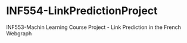 # INF554-LinkPredictionProject
INF553-Machin Learning Course Project - Link Prediction in the French Webgraph
